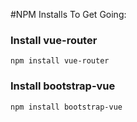 #NPM Installs To Get Going:

### Install vue-router
```$xslt
npm install vue-router
```

### Install bootstrap-vue
```$xslt
npm install bootstrap-vue
```

